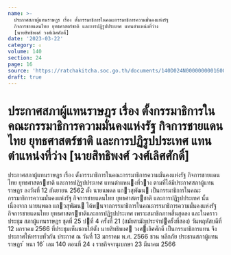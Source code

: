 ```yaml
---
name: >-
  ประกาศสภาผู้แทนราษฎร เรื่อง ตั้งกรรมาธิการในคณะกรรมาธิการความมั่นคงแห่งรัฐ
  กิจการชายแดนไทย ยุทธศาสตร์ชาติ และการปฏิรูปประเทศ แทนตำแหน่งที่ว่าง
  [นายสิทธิพงศ์ วงศ์เลิศศักดิ์]
date: '2023-03-22'
category: ง
volume: 140
section: 24
page: 16
source: 'https://ratchakitcha.soc.go.th/documents/140D024N0000000001600.pdf'
draft: true
---
```


# ประกาศสภาผู้แทนราษฎร เรื่อง ตั้งกรรมาธิการในคณะกรรมาธิการความมั่นคงแห่งรัฐ กิจการชายแดนไทย ยุทธศาสตร์ชาติ และการปฏิรูปประเทศ แทนตำแหน่งที่ว่าง [นายสิทธิพงศ์ วงศ์เลิศศักดิ์]

ประกาศสภาผู้แทนราษฎร เรื่อง ตั้งกรรมาธิการในคณะกรรมาธิการความมั่นคงแห่งรัฐ กิจการชายแดนไทย ยุทธศาสตรชาติ และการปฏิรูปประเทศ แทนตําแหนงที่วาง ตามที่ได้มีประกาศสภาผู้แทนราษฎร ลงวันที่ 12 กันยายน 2562 ตั้ง นายนพดล แกวสุพัฒน เป็นกรรมาธิการในคณะกรรมาธิการความมั่นคงแห่งรัฐ กิจการชายแดนไทย ยุทธศาสตรชาติ และการปฏิรูปประเทศ นั้น เนื่องจาก นายนพดล แกวสุพัฒน ได้พนจากกรรมาธิการในคณะกรรมาธิการความมั่นคงแห่งรัฐ กิจการชายแดนไทย ยุทธศาสตรชาติและการปฏิรูปประเทศ เพราะสมาชิกภาพสิ้นสุดลง และในคราวประชุม สภาผู้แทนราษฎร ชุดที่ 25 ปที่ 4 ครั้งที่ 21 (สมัยสามัญประจําปครั้งที่สอง) วันพฤหัสบดีที่ 12 มกราคม 2566 ที่ประชุมเห็นชอบให้ตั้ง นายสิทธิพงศ วงศเลิศศักดิ์ เป็นกรรมาธิการแทน จึงประกาศให้ทราบทั่วกัน ประกาศ ณ วันที่ 13 มกราคม พ.ศ. 2566 ชวน หลีกภัย ประธานสภาผู้แทนราษฎร ้ หนา 16 ่ เลม 140 ตอนที่ 24 ง ราชกิจจานุเบกษา 23 มีนาคม 2566
